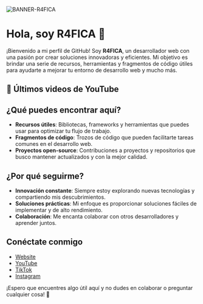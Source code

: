 ![BANNER-R4FICA](https://github.com/user-attachments/assets/3bd66ff5-6ac8-43d2-bf27-347f1b55c2cd)

# Hola, soy R4FICA 👋

¡Bienvenido a mi perfil de GitHub! Soy **R4FICA**, un desarrollador web con una pasión por crear soluciones innovadoras y eficientes. Mi objetivo es brindar una serie de recursos, herramientas y fragmentos de código útiles para ayudarte a mejorar tu entorno de desarrollo web y mucho más.

## 🎥 Últimos videos de YouTube
<!-- YOUTUBE:START -->
<!-- YOUTUBE:END -->

## ¿Qué puedes encontrar aquí?

- **Recursos útiles**: Bibliotecas, frameworks y herramientas que puedes usar para optimizar tu flujo de trabajo.
- **Fragmentos de código**: Trozos de código que pueden facilitarte tareas comunes en el desarrollo web.
- **Proyectos open-source**: Contribuciones a proyectos y repositorios que busco mantener actualizados y con la mejor calidad.

## ¿Por qué seguirme?

- **Innovación constante**: Siempre estoy explorando nuevas tecnologías y compartiendo mis descubrimientos.
- **Soluciones prácticas**: Mi enfoque es proporcionar soluciones fáciles de implementar y de alto rendimiento.
- **Colaboración**: Me encanta colaborar con otros desarrolladores y aprender juntos.

## Conéctate conmigo

- [Website](https://r4fica.com)
- [YouTube](https://www.youtube.com/@R4FICA)
- [TikTok](https://www.tiktok.com/@r4fica)
- [Instagram](https://www.instagram.com/r4fica/)

¡Espero que encuentres algo útil aquí y no dudes en colaborar o preguntar cualquier cosa! 🚀

